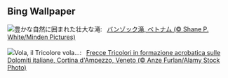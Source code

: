 ## Bing Wallpaper
![](https://www.bing.com/th?id=OHR.VietnamFalls_JA-JP8519812125_UHD.jpg&w=1000)豊かな自然に囲まれた壮大な滝:&nbsp;&ensp;[バンゾック滝, ベトナム (© Shane P. White/Minden Pictures)](https://www.bing.com/th?id=OHR.VietnamFalls_JA-JP8519812125_UHD.jpg)
<br><br/>
![](https://www.bing.com/th?id=OHR.FestaTricoloreDolomites_IT-IT7900673609_UHD.jpg&w=1000)Vola, il Tricolore vola...:&nbsp;&ensp;[Frecce Tricolori in formazione acrobatica sulle Dolomiti italiane, Cortina d'Ampezzo, Veneto (© Anze Furlan/Alamy Stock Photo)](https://www.bing.com/th?id=OHR.FestaTricoloreDolomites_IT-IT7900673609_UHD.jpg)
<br><br/>
